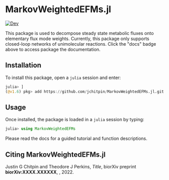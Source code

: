 # MarkovWeightedEFMs.jl

[![Dev](https://img.shields.io/badge/docs-dev-blue.svg)](https://jchitpin.github.io/MarkovWeightedEFMs.jl/dev/)

This package is used to decompose steady state metabolic fluxes onto elementary flux mode weights. Currently, this package only supports closed-loop networks of unimolecular reactions. Click the "docs" badge above to access package the documentation.

## Installation

To install this package, open a `julia` session and enter:

```julia
julia> ]
(@v1.6) pkg> add https://github.com/jchitpin/MarkovWeightedEFMs.jl.git
```

## Usage

Once installed, the package is loaded in a `julia` session by typing:

```julia
julia> using MarkovWeightedEFMs
```

Please read the docs for a guided tutorial and function descriptions.

## Citing MarkovWeightedEFMs.jl

Justin G Chitpin and Theodore J Perkins, *Title*, biorXiv preprint **biorXiv:XXXX.XXXXXX**, <URL>, 2022.


